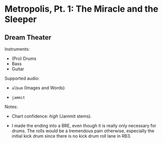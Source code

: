 # Metropolis, Pt\. 1: The Miracle and the Sleeper

## Dream Theater

Instruments:

  * (Pro) Drums
  * Bass
  * Guitar

Supported audio:

  * `album` (Images and Words)

  * `jammit`

Notes:

  * Chart confidence: *high* (Jammit stems).

  * I made the ending into a BRE, even though it is really only necessary for drums. The rolls would be a tremendous pain otherwise, especially the initial kick drum since there is no kick drum roll lane in RB3.

